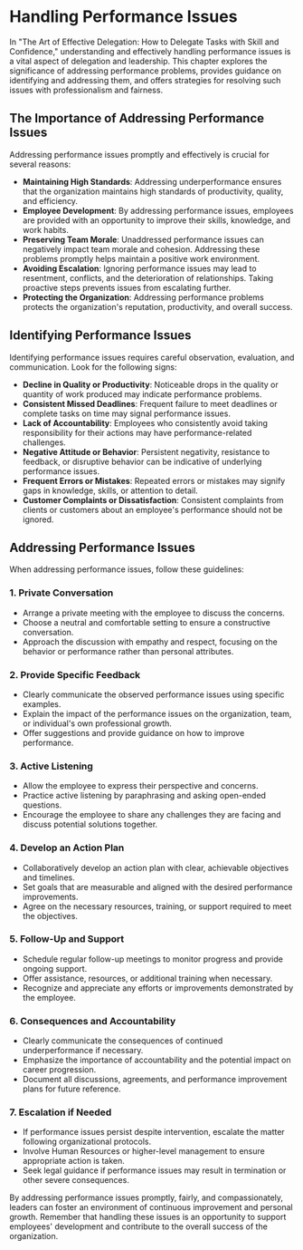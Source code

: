 Handling Performance Issues
========================================

In "The Art of Effective Delegation: How to Delegate Tasks with Skill and Confidence," understanding and effectively handling performance issues is a vital aspect of delegation and leadership. This chapter explores the significance of addressing performance problems, provides guidance on identifying and addressing them, and offers strategies for resolving such issues with professionalism and fairness.

The Importance of Addressing Performance Issues
-----------------------------------------------

Addressing performance issues promptly and effectively is crucial for several reasons:

* **Maintaining High Standards**: Addressing underperformance ensures that the organization maintains high standards of productivity, quality, and efficiency.
* **Employee Development**: By addressing performance issues, employees are provided with an opportunity to improve their skills, knowledge, and work habits.
* **Preserving Team Morale**: Unaddressed performance issues can negatively impact team morale and cohesion. Addressing these problems promptly helps maintain a positive work environment.
* **Avoiding Escalation**: Ignoring performance issues may lead to resentment, conflicts, and the deterioration of relationships. Taking proactive steps prevents issues from escalating further.
* **Protecting the Organization**: Addressing performance problems protects the organization's reputation, productivity, and overall success.

Identifying Performance Issues
------------------------------

Identifying performance issues requires careful observation, evaluation, and communication. Look for the following signs:

* **Decline in Quality or Productivity**: Noticeable drops in the quality or quantity of work produced may indicate performance problems.
* **Consistent Missed Deadlines**: Frequent failure to meet deadlines or complete tasks on time may signal performance issues.
* **Lack of Accountability**: Employees who consistently avoid taking responsibility for their actions may have performance-related challenges.
* **Negative Attitude or Behavior**: Persistent negativity, resistance to feedback, or disruptive behavior can be indicative of underlying performance issues.
* **Frequent Errors or Mistakes**: Repeated errors or mistakes may signify gaps in knowledge, skills, or attention to detail.
* **Customer Complaints or Dissatisfaction**: Consistent complaints from clients or customers about an employee's performance should not be ignored.

Addressing Performance Issues
-----------------------------

When addressing performance issues, follow these guidelines:

### 1. Private Conversation

* Arrange a private meeting with the employee to discuss the concerns.
* Choose a neutral and comfortable setting to ensure a constructive conversation.
* Approach the discussion with empathy and respect, focusing on the behavior or performance rather than personal attributes.

### 2. Provide Specific Feedback

* Clearly communicate the observed performance issues using specific examples.
* Explain the impact of the performance issues on the organization, team, or individual's own professional growth.
* Offer suggestions and provide guidance on how to improve performance.

### 3. Active Listening

* Allow the employee to express their perspective and concerns.
* Practice active listening by paraphrasing and asking open-ended questions.
* Encourage the employee to share any challenges they are facing and discuss potential solutions together.

### 4. Develop an Action Plan

* Collaboratively develop an action plan with clear, achievable objectives and timelines.
* Set goals that are measurable and aligned with the desired performance improvements.
* Agree on the necessary resources, training, or support required to meet the objectives.

### 5. Follow-Up and Support

* Schedule regular follow-up meetings to monitor progress and provide ongoing support.
* Offer assistance, resources, or additional training when necessary.
* Recognize and appreciate any efforts or improvements demonstrated by the employee.

### 6. Consequences and Accountability

* Clearly communicate the consequences of continued underperformance if necessary.
* Emphasize the importance of accountability and the potential impact on career progression.
* Document all discussions, agreements, and performance improvement plans for future reference.

### 7. Escalation if Needed

* If performance issues persist despite intervention, escalate the matter following organizational protocols.
* Involve Human Resources or higher-level management to ensure appropriate action is taken.
* Seek legal guidance if performance issues may result in termination or other severe consequences.

By addressing performance issues promptly, fairly, and compassionately, leaders can foster an environment of continuous improvement and personal growth. Remember that handling these issues is an opportunity to support employees' development and contribute to the overall success of the organization.
